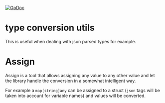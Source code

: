 [![GoDoc](https://godoc.org/github.com/KarpelesLab/typutil?status.svg)](https://godoc.org/github.com/KarpelesLab/typutil)

# type conversion utils

This is useful when dealing with json parsed types for example.

# Assign

Assign is a tool that allows assigning any value to any other value and let the library handle the conversion in a somewhat intelligent way.

For example a `map[string]any` can be assigned to a struct (`json` tags will be taken into account for variable names) and values will be converted.
